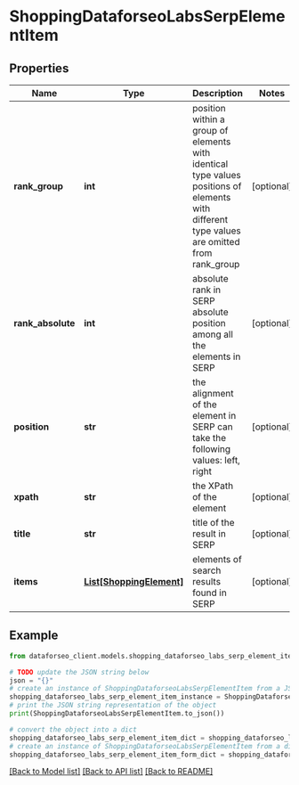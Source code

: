 # ShoppingDataforseoLabsSerpElementItem


## Properties

Name | Type | Description | Notes
------------ | ------------- | ------------- | -------------
**rank_group** | **int** | position within a group of elements with identical type values positions of elements with different type values are omitted from rank_group | [optional] 
**rank_absolute** | **int** | absolute rank in SERP absolute position among all the elements in SERP | [optional] 
**position** | **str** | the alignment of the element in SERP can take the following values: left, right | [optional] 
**xpath** | **str** | the XPath of the element | [optional] 
**title** | **str** | title of the result in SERP | [optional] 
**items** | [**List[ShoppingElement]**](ShoppingElement.md) | elements of search results found in SERP | [optional] 

## Example

```python
from dataforseo_client.models.shopping_dataforseo_labs_serp_element_item import ShoppingDataforseoLabsSerpElementItem

# TODO update the JSON string below
json = "{}"
# create an instance of ShoppingDataforseoLabsSerpElementItem from a JSON string
shopping_dataforseo_labs_serp_element_item_instance = ShoppingDataforseoLabsSerpElementItem.from_json(json)
# print the JSON string representation of the object
print(ShoppingDataforseoLabsSerpElementItem.to_json())

# convert the object into a dict
shopping_dataforseo_labs_serp_element_item_dict = shopping_dataforseo_labs_serp_element_item_instance.to_dict()
# create an instance of ShoppingDataforseoLabsSerpElementItem from a dict
shopping_dataforseo_labs_serp_element_item_form_dict = shopping_dataforseo_labs_serp_element_item.from_dict(shopping_dataforseo_labs_serp_element_item_dict)
```
[[Back to Model list]](../README.md#documentation-for-models) [[Back to API list]](../README.md#documentation-for-api-endpoints) [[Back to README]](../README.md)


